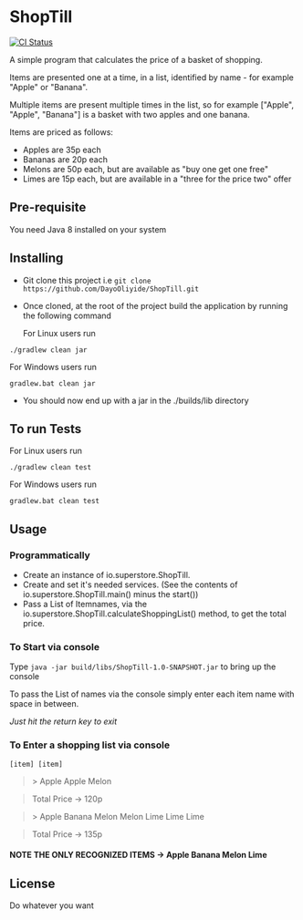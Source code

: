 # ShopTill

[![CI Status](http://img.shields.io/travis/DayoOliyide/ShopTill.svg?style=flat)](https://travis-ci.org/DayoOliyide/ShopTill)

A simple program that calculates the price of a basket of shopping.

Items are presented one at a time, in a list, identified by name - for example "Apple" or "Banana".

Multiple items are present multiple times in the list, so for example ["Apple", "Apple", "Banana"] is a basket with two apples and one banana.

Items are priced as follows:

- Apples are 35p each
- Bananas are 20p each
- Melons are 50p each, but are available as "buy one get one free"
- Limes are 15p each, but are available in a "three for the price two" offer

## Pre-requisite
You need Java 8 installed on your system

## Installing

- Git clone this project i.e ``` git clone https://github.com/DayoOliyide/ShopTill.git ```
- Once cloned, at the root of the project build the application by running the following command

   For Linux users run
```
./gradlew clean jar
```

   For Windows users run
```
gradlew.bat clean jar
```
- You should now end up with a jar in the ./builds/lib directory

## To run Tests

   For Linux users run
```
./gradlew clean test
```

   For Windows users run
```
gradlew.bat clean test
```

## Usage

### Programmatically
- Create an instance of io.superstore.ShopTill.
- Create and set it's needed services. (See the contents of io.superstore.ShopTill.main() minus the start())
- Pass a List of Itemnames, via the io.superstore.ShopTill.calculateShoppingList() method, to get the total price.

### To Start via console
Type  ``` java -jar build/libs/ShopTill-1.0-SNAPSHOT.jar ``` to bring up the console

To pass the List of names via the console simply enter each item name with space in between.

*Just hit the return key to exit*

### To Enter a shopping list via console
`[item] [item]`

>\> Apple Apple Melon

>Total Price -> 120p

>\> Apple Banana Melon Melon Lime Lime Lime

>Total Price -> 135p

#### NOTE THE ONLY RECOGNIZED ITEMS -> Apple Banana Melon Lime


## License
Do whatever you want